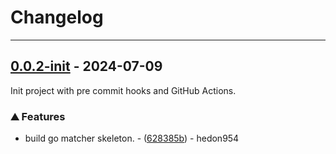 # Changelog

---
## [0.0.2-init](https://github.com/hedon954/go-matcher/compare/v0.0.1-init..v0.0.2-init) - 2024-07-09

Init project with pre commit hooks and GitHub Actions.

### ⛰️ Features

- build go matcher skeleton. - ([628385b](https://github.com/hedon954/go-matcher/commit/628385bfd2c9dd39813cc130215facea4a88995e)) - hedon954

<!-- generated by git-cliff -->

<!-- generated by git-cliff -->

